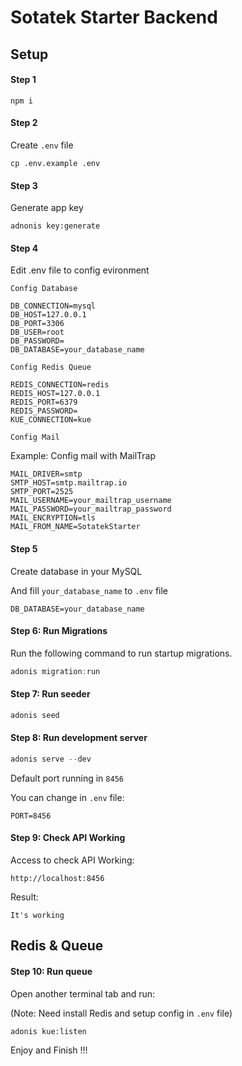 # Sotatek Starter Backend

## Setup

#### Step 1
```
npm i
```


#### Step 2
Create ``.env`` file
```
cp .env.example .env
```



#### Step 3
Generate app key
```
adnonis key:generate
```



#### Step 4
Edit .env file to config evironment

``Config Database``
```
DB_CONNECTION=mysql
DB_HOST=127.0.0.1
DB_PORT=3306
DB_USER=root
DB_PASSWORD=
DB_DATABASE=your_database_name
```

``Config Redis Queue``
```
REDIS_CONNECTION=redis
REDIS_HOST=127.0.0.1
REDIS_PORT=6379
REDIS_PASSWORD=
KUE_CONNECTION=kue
```

``Config Mail``

Example: Config mail with MailTrap

```
MAIL_DRIVER=smtp
SMTP_HOST=smtp.mailtrap.io
SMTP_PORT=2525
MAIL_USERNAME=your_mailtrap_username
MAIL_PASSWORD=your_mailtrap_password
MAIL_ENCRYPTION=tls
MAIL_FROM_NAME=SotatekStarter
```


#### Step 5

Create database in your MySQL

And fill ``your_database_name`` to ``.env`` file

```
DB_DATABASE=your_database_name
```

#### Step 6: Run Migrations

Run the following command to run startup migrations.

```js
adonis migration:run
```


#### Step 7: Run seeder
```js
adonis seed
```

#### Step 8: Run development server
```js
adonis serve --dev
```

Default port running in ``8456``

You can change in ``.env`` file:
```
PORT=8456
```


#### Step 9: Check API Working

Access to check API Working:
```
http://localhost:8456
```

Result:
```
It's working
```



## Redis & Queue 

#### Step 10: Run queue

Open another terminal tab and run:

(Note: Need install Redis and setup config in ``.env`` file)
```
adonis kue:listen
```


Enjoy and Finish !!!


